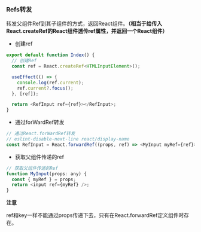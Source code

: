 ### Refs转发

转发父组件Ref到其子组件的方式，返回React组件。**（相当于给传入React.createRef的React组件透传ref属性，并返回一个React组件）**

- 创建ref

```javascript
export default function Index() {
  // 创建Ref
  const ref = React.createRef<HTMLInputElement>();

  useEffect(() => {
    console.log(ref.current);
    ref.current?.focus();
  }, [ref]);

  return <RefInput ref={ref}></RefInput>;
}
```

- 通过forWardRef转发

```javascript
// 通过React.forWardRef转发
// eslint-disable-next-line react/display-name
const RefInput = React.forwardRef((props, ref) => <MyInput myRef={ref}></MyInput>);
```

- 获取父组件传递的ref

```javascript
// 获取父组件传递的Ref
function MyInput(props: any) {
  const { myRef } = props;
  return <input ref={myRef} />;
}
```

**注意**

ref和key一样不能通过props传递下去，只有在React.forwardRef定义组件时存在。
